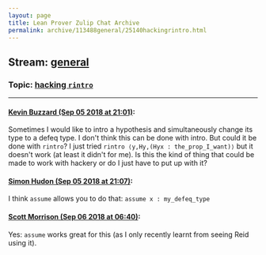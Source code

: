 ```yaml
---
layout: page
title: Lean Prover Zulip Chat Archive 
permalink: archive/113488general/25140hackingrintro.html
---
```


## Stream: [general](index.html)
### Topic: [hacking `rintro`](25140hackingrintro.html)

---

#### [Kevin Buzzard (Sep 05 2018 at 21:01)](https://leanprover.zulipchat.com/#narrow/stream/113488-general/topic/hacking%20%60rintro%60/near/133395571):
Sometimes I would like to intro a hypothesis and simultaneously change its type to a defeq type. I don't think this can be done with intro. But could it be done with `rintro`? I just tried `rintro ⟨y,Hy,(Hyx : the_prop_I_want)⟩` but it doesn't work (at least it didn't for me). Is this the kind of thing that could be made to work with hackery or do I just have to put up with it?

#### [Simon Hudon (Sep 05 2018 at 21:07)](https://leanprover.zulipchat.com/#narrow/stream/113488-general/topic/hacking%20%60rintro%60/near/133395951):
I think `assume` allows you to do that: `assume x : my_defeq_type`

#### [Scott Morrison (Sep 06 2018 at 06:40)](https://leanprover.zulipchat.com/#narrow/stream/113488-general/topic/hacking%20%60rintro%60/near/133421542):
Yes: `assume` works great for this (as I only recently learnt from seeing Reid using it).

